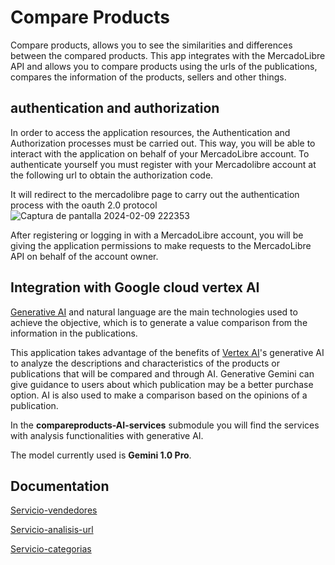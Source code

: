 
# Compare Products

Compare products, allows you to see the similarities and differences between the compared products. This app integrates with the MercadoLibre API and allows you to compare products using the urls of the publications, compares the information of the products, sellers and other things.

## authentication and authorization

In order to access the application resources, the Authentication and Authorization processes must be carried out. This way, you will be able to interact with the application on behalf of your MercadoLibre account.
To authenticate yourself you must register with your Mercadolibre account at the following url to obtain the authorization code.


It will redirect to the mercadolibre page to carry out the authentication process with the oauth 2.0 protocol
![Captura de pantalla 2024-02-09 222353](https://github.com/MateoRodriguez0/mercadolibre-products-comparator/assets/107595139/b192d65a-0594-437d-b36c-03a6b09878ed)

After registering or logging in with a MercadoLibre account, you will be giving the application permissions to make requests to the MercadoLibre API on behalf of the account owner.

## Integration with Google cloud vertex AI
[Generative AI](https://cloud.google.com/vertex-ai/generative-ai/docs/learn/overview) and natural language are the main technologies used to achieve the objective, which is to generate a value comparison from the information in the publications.

This application takes advantage of the benefits of [Vertex AI](https://cloud.google.com/vertex-ai/docs)'s generative AI to analyze the descriptions and characteristics of the products or publications that will be compared and through AI.
Generative Gemini can give guidance to users about which publication may be a better purchase option. AI is also used to make a comparison based on the opinions of a publication.

In the **compareproducts-AI-services** submodule you will find the services with analysis functionalities with generative AI.

The model currently used is **Gemini 1.0 Pro**.

## Documentation

[Servicio-vendedores]()

[Servicio-analisis-url]()

[Servicio-categorias]()

